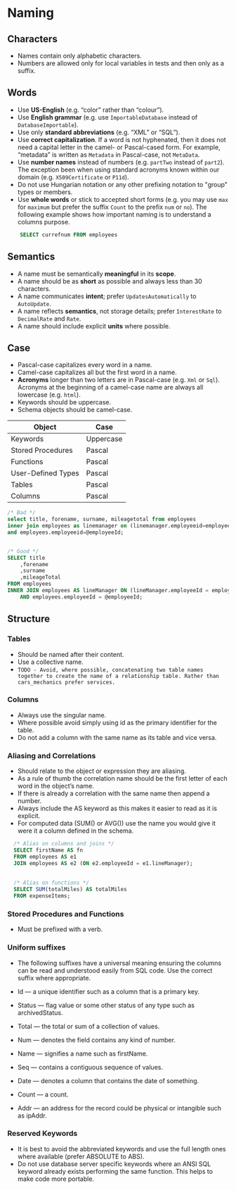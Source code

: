 # Naming

## Characters

* Names contain only alphabetic characters.
* Numbers are allowed only for local variables in tests and then only as a suffix.

## Words

* Use **US-English** (e.g. “color” rather than “colour”).
* Use **English grammar** (e.g. use `ImportableDatabase` instead of `DatabaseImportable`).
* Use only **standard abbreviations** (e.g. “XML” or “SQL”).
* Use **correct capitalization**. If a word is not hyphenated, then it does not need a capital letter in the camel- or Pascal-cased form. For example, “metadata” is written as `Metadata` in Pascal-case, not `MetaData`.
* Use **number names** instead of numbers (e.g. `partTwo` instead of `part2`). The exception been when using standard acronyms known within our domain (e.g. `X509Certificate` or `P11d`).
* Do not use Hungarian notation or any other prefixing notation to "group" types or members.
* Use **whole words** or stick to accepted short forms (e.g. you may use `max` for `maximum` but prefer the suffix `Count` to the prefix `num` or `no`). The following example shows how important naming is to understand a columns purpose. 

``` sql
    SELECT currefnum FROM employees
```

## Semantics

* A name must be semantically **meaningful** in its **scope**.
* A name should be as **short** as possible and always less than 30 characters.
* A name communicates **intent**; prefer `UpdatesAutomatically` to `AutoUpdate`.
* A name reflects **semantics**, not storage details; prefer `InterestRate` to `DecimalRate` and `Rate`.
* A name should include explicit **units** where possible. 

## Case

* Pascal-case capitalizes every word in a name.
* Camel-case capitalizes all but the first word in a name.
* **Acronyms** longer than two letters are in Pascal-case (e.g. `Xml` or `Sql`). Acronyms at the beginning of a camel-case name are always all lowercase (e.g. `html`).
* Keywords should be uppercase.
* Schema objects should be camel-case.

| Object | Case |
| --- | --- |
| Keywords | Uppercase |
| Stored Procedures | Pascal |
| Functions | Pascal |
| User-Defined Types | Pascal |
| Tables | Pascal |
| Columns | Pascal |

``` sql
/* Bad */
select title, forename, surname, mileagetotal from employees
inner join employees as linemanager on (linemanager.employeeid=employees.employeeid) 
and employees.employeeid=@employeeId;


/* Good */
SELECT title
	,forename
	,surname
	,mileageTotal
FROM employees
INNER JOIN employees AS lineManager ON (lineManager.employeeId = employees.employeeId)
	AND employees.employeeId = @employeeId;    
```
## Structure
### Tables
- Should be named after their content.
- Use a collective name.
- `TODO - Avoid, where possible, concatenating two table names together to create the name of a relationship table. Rather than cars_mechanics prefer services.`

### Columns
- Always use the singular name.
- Where possible avoid simply using id as the primary identifier for the table.
- Do not add a column with the same name as its table and vice versa.

### Aliasing and Correlations
- Should relate to the object or expression they are aliasing.
- As a rule of thumb the correlation name should be the first letter of each word in the object’s name.
- If there is already a correlation with the same name then append a number.
- Always include the AS keyword as this makes it easier to read as it is explicit.
- For computed data (SUM() or AVG()) use the name you would give it were it a column defined in the schema.

``` sql
  /* Alias on columns and joins */
  SELECT firstName AS fn
  FROM employees AS e1
  JOIN employees AS e2 (ON e2.employeeId = e1.lineManager);
    
    
  /* Alias on functions */
  SELECT SUM(totalMiles) AS totalMiles
  FROM expenseItems;
```

### Stored Procedures and Functions
- Must be prefixed with a verb.

### Uniform suffixes
- The following suffixes have a universal meaning ensuring the columns can be read and understood easily from SQL code. Use the correct suffix where appropriate.

- Id — a unique identifier such as a column that is a primary key.
- Status — flag value or some other status of any type such as archivedStatus.
- Total — the total or sum of a collection of values.
- Num — denotes the field contains any kind of number.
- Name — signifies a name such as firstName.
- Seq — contains a contiguous sequence of values.
- Date — denotes a column that contains the date of something.
- Count — a count.
- Addr — an address for the record could be physical or intangible such as ipAddr.

### Reserved Keywords
- It is best to avoid the abbreviated keywords and use the full length ones where available (prefer ABSOLUTE to ABS).
- Do not use database server specific keywords where an ANSI SQL keyword already exists performing the same function. This helps to make code more portable.
